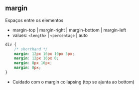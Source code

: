 ## margin

Espaços entre os elementos

- margin-top | margin-right | margin-bottom | margin-left
- values: `<length>` | `<percentage` | auto

```css
div {
    /* shorthand */
    margin: 12px 16px 10px 5px;
    margin: 12px 16px 0;
    margin: 8px 16px;
    margin: 8px;
}
```

* Cuidado com o margin collapsing (top se ajunta ao bottom)